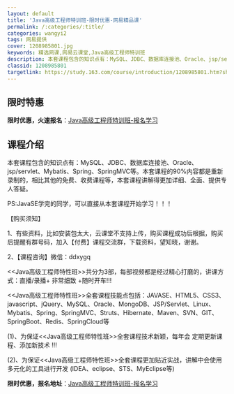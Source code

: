 ```yaml
---
layout: default
title: 'Java高级工程师特训班-限时优惠-网易精品课'
permalink: /:categories/:title/
categories: wangyi2
tags: 网易提供
cover: 1208985801.jpg
keywords: 精选网课,网易云课堂,Java高级工程师特训班
description: 本套课程包含的知识点有：MySQL、JDBC、数据库连接池、Oracle、jsp/servlet、Mybatis、Spr
classid: 1208985801
targetlink: https://study.163.com/course/introduction/1208985801.htm?share=1&shareId=1025206652&utm_campaign=share&utm_medium=iphoneShare&utm_source=&utm_u=1025206652
---
```


## 限时特惠

**限时优惠，火速报名**：[Java高级工程师特训班-报名学习](https://study.163.com/course/introduction/1208985801.htm?share=1&shareId=1025206652&utm_campaign=share&utm_medium=iphoneShare&utm_source=&utm_u=1025206652)

## 课程介绍

本套课程包含的知识点有：MySQL、JDBC、数据库连接池、Oracle、jsp/servlet、Mybatis、Spring、SpringMVC等。本套课程的90%内容都是重新录制的，相比其他的免费、收费课程等，本套课程讲解得更加详细、全面、提供专人答疑。

PS:JavaSE学完的同学，可以直接从本套课程开始学习！！！



【购买须知】

1、有些资料，比如安装包太大，云课堂不支持上传，购买课程成功后根据，购买后提醒有群号码，加入【付费】课程交流群，下载资料，望知晓，谢谢。

2、【课程咨询】微信：ddxygq



<<Java高级工程师特性班>>共分为3部，每部视频都是经过精心打磨的，讲课方式：直播/录播+ 非常细致 +随时开车!!!

<<Java高级工程师特性班>>全套课程技能点包括：JAVASE、HTML5、CSS3、javascript、jQuery、MySQL、Oracle、MongoDB、JSP/Servlet、Linux、Mybatis、Spring、SpringMVC、Struts、Hibernate、Maven、SVN、GIT、SpringBoot、Redis、SpringCloud等



(1)、为保证<<Java高级工程师特性班>>全套课程技术新颖，每年会 定期更新课程、添加新技术 !!!

(2)、为保证<<Java高级工程师特性班>>全套课程更加贴近实战，讲解中会使用 多元化的工具进行开发 (IDEA、eclipse、STS、MyEclipse等)

**限时优惠，报名地址**：[Java高级工程师特训班-报名学习](https://study.163.com/course/introduction/1208985801.htm?share=1&shareId=1025206652&utm_campaign=share&utm_medium=iphoneShare&utm_source=&utm_u=1025206652)

